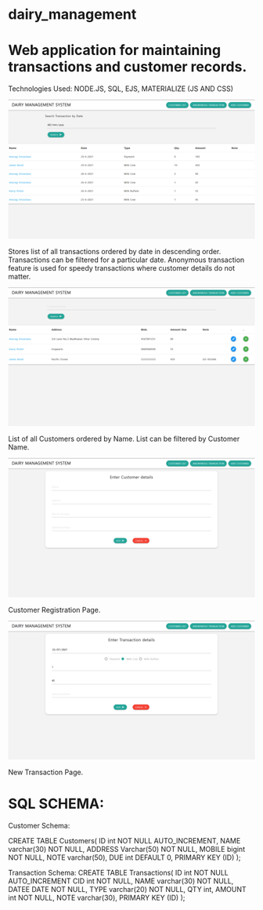 # dairy_management
# Web application for maintaining transactions and customer records.
Technologies Used: NODE.JS, SQL, EJS, MATERIALIZE (JS AND CSS)

<img src="screenshots/transaction_list.png">

Stores list of all transactions ordered by date in descending order. Transactions can be filtered for a particular date. Anonymous transaction feature is used for speedy transactions where customer details do not matter.

<img src="screenshots/customer_list.png">

List of all Customers ordered by Name. List can be filtered by Customer Name.

<img src="screenshots/add_customer.png">

Customer Registration Page.

<img src="screenshots/add_transaction.png">

New Transaction Page.

# SQL SCHEMA:

Customer Schema:

CREATE TABLE Customers(
ID int NOT NULL AUTO_INCREMENT,
NAME varchar(30) NOT NULL,
ADDRESS Varchar(50) NOT NULL,
MOBILE bigint NOT NULL,
NOTE varchar(50),
DUE int DEFAULT 0,
PRIMARY KEY (ID)
);

Transaction Schema:
CREATE TABLE Transactions(
ID int NOT NULL AUTO_INCREMENT
CID int NOT NULL,
NAME varchar(30) NOT NULL,
DATEE DATE NOT NULL,
TYPE varchar(20) NOT NULL,
QTY int,
AMOUNT int NOT NULL,
NOTE varchar(30),
PRIMARY KEY (ID)
);
